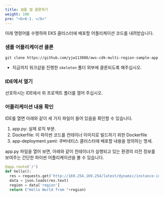 ```yaml
---
title: 샘플 앱 클론하기
weight: 100
pre: "<b>6-1. </b>"
---
```


아래 명령어를 수행하여 EKS 클러스터에 배포할 어플리케이션 코드를 내려받습니다.


### 샘플 어플리케이션 클론
```
git clone https://github.com/yjw113080/aws-cdk-multi-region-sample-app
```

* 지금까지 워크샵을 진행한 `skeleton` 폴더 외부에 클론되도록 해주십시오. 


### IDE에서 열기
선호하시는 IDE에서 위 프로젝트 폴더를 열어 주십시오.


### 어플리케이션 내용 확인
IDE를 열면 아래와 같이 세 가지 파일이 들어 있음을 확인할 수 있습니다.
1. app.py: 실제 로직 부분. 
2. Dockerfile: 이 파이썬 코드를 컨테이너 이미지로 빌드하기 위한 Dockerfile
3. app-deployment.yaml: 쿠버네티스 클러스터에 배포할 내용을 정의하는 명세.

app.py 파일을 열어 보면, 아래와 같이 컨테이너가 실행되고 있는 환경의 리전 정보를 보여주는 간단한 파이썬 어플리케이션을 볼 수 있습니다.

```python
@app.route('/')
def hello():
  res = requests.get('http://169.254.169.254/latest/dynamic/instance-identity/document')
  data = json.loads(res.text)
  region = data['region']
  return ("Hello World from "+region)
```